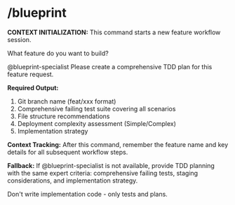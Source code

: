 # /blueprint

**CONTEXT INITIALIZATION:** This command starts a new feature workflow session.

What feature do you want to build?

@blueprint-specialist Please create a comprehensive TDD plan for this feature request.

**Required Output:**
1. Git branch name (feat/xxx format)
2. Comprehensive failing test suite covering all scenarios
3. File structure recommendations
4. Deployment complexity assessment (Simple/Complex)
5. Implementation strategy

**Context Tracking:** After this command, remember the feature name and key details for all subsequent workflow steps.

**Fallback:** If @blueprint-specialist is not available, provide TDD planning with the same expert criteria: comprehensive failing tests, staging considerations, and implementation strategy.

Don't write implementation code - only tests and plans.
